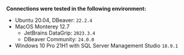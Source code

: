**Connections were tested in the following environment:**

* Ubuntu 20.04, DBeaver: `22.2.4`
* MacOS Monterey 12.7
   * JetBrains DataGrip: `2023.3.4`
   * DBeaver Community: `24.0.0`
* Windows 10 Pro 21H1 with SQL Server Management Studio `18.9.1`
